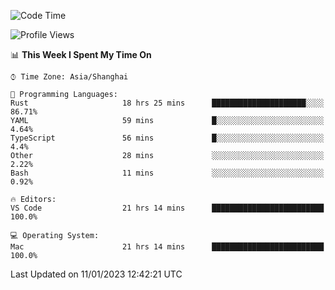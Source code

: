 <!--START_SECTION:waka-->
![Code Time](http://img.shields.io/badge/Code%20Time-1%2C852%20hrs%2050%20mins-blue)

![Profile Views](http://img.shields.io/badge/Profile%20Views-21-blue)

📊 **This Week I Spent My Time On** 

```text
⌚︎ Time Zone: Asia/Shanghai

💬 Programming Languages: 
Rust                     18 hrs 25 mins      █████████████████████░░░░   86.71% 
YAML                     59 mins             █░░░░░░░░░░░░░░░░░░░░░░░░   4.64% 
TypeScript               56 mins             █░░░░░░░░░░░░░░░░░░░░░░░░   4.4% 
Other                    28 mins             ░░░░░░░░░░░░░░░░░░░░░░░░░   2.22% 
Bash                     11 mins             ░░░░░░░░░░░░░░░░░░░░░░░░░   0.92%

🔥 Editors: 
VS Code                  21 hrs 14 mins      █████████████████████████   100.0%

💻 Operating System: 
Mac                      21 hrs 14 mins      █████████████████████████   100.0%

```


 Last Updated on 11/01/2023 12:42:21 UTC
<!--END_SECTION:waka-->

<!--![CodersRank](https://cr-skills-chart-widget.azurewebsites.net/api/api?username=BugenZhao&padding=16&tooltip=true&branding=false&sort-by-score=true&skills=Rust%2C%20Swift%2C%20C%2C%20TypeScript%2C%20Java%2C%20Go%2C%20Dart%2C%20C%2B%2B%2C%20Python%2C%20Assembly%2C%20Shell%2C%20Kotlin)-->
